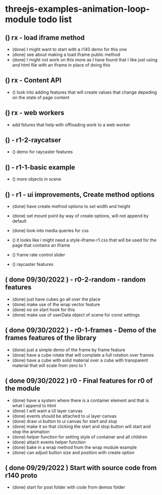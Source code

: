 # threejs-examples-animation-loop-module todo list

## () rx - load iframe method
* (done) I might want to start with a r140 demo for this one
* (done) see about making a load iframe public method
* (done) I might not work on this more as I have found that I like just using and html file with an iframe in place of doing this

## () rx - Content API
* () look into adding features that will create values that change depeding on the state of page content

## () rx - web workers
* add fetures that help with offloading work to a web worker

## () - r1-2-raycatser
* () demo for raycaster features

## () - r1-1-basic example
* () more objects in scene

## () - r1 - ui improvements, Create method options
* (done) have create method options to set width and height
* (done) set mount point by way of create options, will not append by default
* (done) look into media queries for css
* () it looks like i might need a style-iframe-r1.css that will be used for the page that contains an iframe


* () frame rate control slider
* () raycaster features

## ( done 09/30/2022 ) - r0-2-random - random features
* (done) just have cubes go all over the place
* (done) make use of the wrap vector feature
* (done) no on start hook for this
* (done) make use of userData object of scene for const settings

## ( done 09/30/2022 ) - r0-1-frames - Demo of the frames features of the library
* (done) just a simple demo of the frame by frame feature
* (done) have a cube rotate that will complate a full rotation over frames
* (done) have a cube with solid material over a cube with transparent material that will scale from zero to 1

## ( done 09/30/2022 ) r0 - Final features for r0 of the module
* (done) have a system where there is a container element and that is what I append to html
* (done) I will want a UI layer canvas
* (done) events should be attached to ui layer canvas
* (done) draw ui button to ui canvas for start and stop
* (done) make it so that clicking the start and stop button will start and stop the animation
* (done) helper function for setting style of container and all children
* (done) attach events helper function
* (done) bake in a wrap method from the wrap module example
* (done) can adjust button size and position with create option

## ( done 09/29/2022 ) Start with source code from r140 proto
* (done) start for post folder with code from demos folder